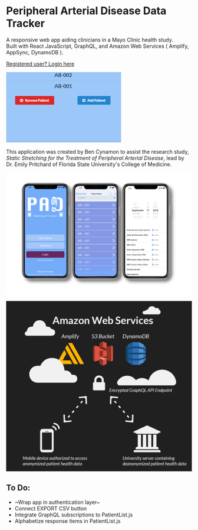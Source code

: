 # Peripheral Arterial Disease Data Tracker
A responsive web app aiding clinicians in a Mayo Clinic health study.  
Built with React JavaScript, GraphQL, and Amazon Web Services ( Amplify, AppSync, DynamoDB ).

[Registered user? Login here](https://cynamonster.github.io/pad-stat-track)

![gif](pad-stat.gif "gif")

This application was created by Ben Cynamon to assist the research study, *Static Stretching for the Treatment of Peripheral Arterial Disease*, lead by Dr. Emily Pritchard of Florida State University's College of Medicine.

![](pad-mocks.png)

![](aws-diagram.png)

## To Do:
* ~Wrap app in authentication layer~
* Connect EXPORT CSV button 
* Integrate GraphQL subscriptions to PatientList.js
* Alphabetize response items in PatientList.js

